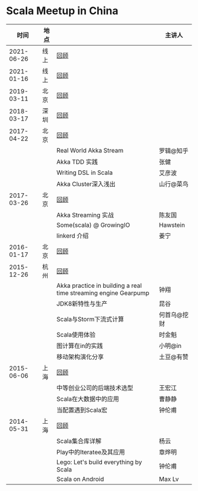 # Scala Meetup in China

|   时间      | 地点 |                                       | 主讲人 |
|------------|------|---------------------------------------|--------|
| 2021-06-26 | 线上 | [回顾](2021-06-26)                     |       |
| 2021-01-16 | 线上 | [回顾](2021-01-16)                     |       |
| 2019-03-11 | 北京 | [回顾](2019-03-11)                     |       |
| 2018-03-17 | 深圳 | [回顾](2018-03-17)                     |       |
| 2017-04-22 | 北京 | [回顾](2017-04-22)                     |       |
|            |      | Real World Akka Stream               | 罗辑@知乎 |
|            |      | Akka TDD 实践                         | 张健   |
|            |      | Writing DSL in Scala                 | 艾彦波 |
|            |      | Akka Cluster深入浅出                  | 山行@菜鸟 |
| 2017-03-26 | 北京 | [回顾](2017-03-26)                     |       |
|            |      | Akka Streaming 实战                    | 陈友国 |
|            |      | Some(scala) @ GrowingIO               | Hawstein | 
|            |      | linkerd 介绍                           | 姜宁  |
| 2016-01-17 | 北京 | [回顾](2016-01-17)                     |       |
| 2015-12-26 | 杭州 | [回顾](2015-12-26)                     |       |
| | | Akka practice in building a real time streaming engine Gearpump | 钟翔 |
|            |      | JDK8新特性与生产                        | 昆谷  |
|            |      | Scala与Storm下流式计算                  | 何首乌@挖财 |
|            |      | Scala使用体验                          | 时金魁    |
|            |      | 图计算在in的实践                        | 小明@in  |
|            |      | 移动架构演化分享                        | 土豆@有赞 |
| 2015-06-06 | 上海 | [回顾](2015-06-06)                     |       |
|            |      | 中等创业公司的后端技术选型               | 王宏江 |
|            |      | Scala在大数据中的应用                   | 曹静静 |
|            |      | 当配置遇到Scala宏                      | 钟伦甫 |
| 2014-05-31 | 上海 | [回顾](2014-05-31)                     |       |
|            |      | Scala集合库详解                        | 杨云   |
|            |      | Play中的Iteratee及其应用               | 章烨明 |
|            |      | Lego: Let's build everything by Scala | 钟伦甫 |
|            |      | Scala on Android                      | Max Lv |
